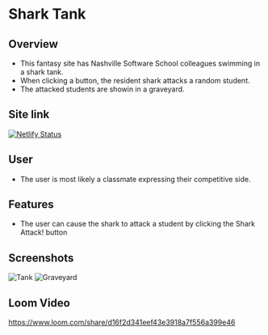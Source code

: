 # Shark Tank

## Overview
- This fantasy site has Nashville Software School colleagues swimming in a shark tank.
- When clicking a button, the resident shark attacks a random student.
- The attacked students are showin in a graveyard.
  
## Site link
[![Netlify Status](https://api.netlify.com/api/v1/badges/d2e582bc-9b47-4325-bac5-fe70d6d85e32/deploy-status)](https://app.netlify.com/sites/agitated-almeida-2dbf71/deploys)

## User
- The user is most likely a classmate expressing their competitive side.

## Features
- The user can cause the shark to attack a student by clicking the Shark Attack! button
  
## Screenshots
 ![Tank](https://user-images.githubusercontent.com/51683901/116958186-5aca2580-ac5f-11eb-82dd-3aab0329350b.png)
![Graveyard](https://user-images.githubusercontent.com/51683901/116958196-5e5dac80-ac5f-11eb-8c4f-aa5062bd404c.png)

## Loom Video
https://www.loom.com/share/d16f2d341eef43e3918a7f556a399e46
  

